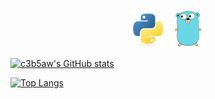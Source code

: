 <p align="center">
  <img src="https://raw.githubusercontent.com/devicons/devicon/2809b567852a4648062a2d3e7c1c531367458c0b/icons/python/python-original.svg" alt="python" width="60" height="60" />
  <img src="https://raw.githubusercontent.com/devicons/devicon/2809b567852a4648062a2d3e7c1c531367458c0b/icons/go/go-original.svg" alt="golang" width="60" height="60" />
</p>

[![c3b5aw's GitHub stats](https://github-readme-stats.vercel.app/api?username=c3b5aw&count_private=true&show_icons=true&theme=dracula)](https://github.com/c3b5aw/)

[![Top Langs](https://github-readme-stats.vercel.app/api/top-langs/?username=c3b5aw&layout=compact&theme=dracula)](https://github.com/c3b5aw/)
